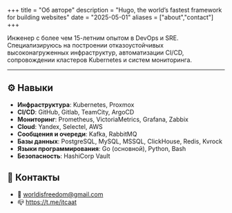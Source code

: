 +++
title = "Об авторе"
description = "Hugo, the world’s fastest framework for building websites"
date = "2025-05-01"
aliases = ["about","contact"]
+++

Инженер с более чем 15-летним опытом в DevOps и SRE. Специализируюсь на построении отказоустойчивых высоконагруженных инфраструктур, автоматизации CI/CD, сопровождении кластеров Kubernetes и систем мониторинга. 

---

## ⚙️ Навыки

- **Инфраструктура**: Kubernetes, Proxmox 
- **CI/CD**: GitHub, Gitlab, TeamCity, ArgoCD
- **Мониторинг**: Prometheus, VictoriaMetrics, Grafana, Zabbix  
- **Cloud**: Yandex, Selectel, AWS 
- **Сообщения и очереди**: Kafka, RabbitMQ
- **Базы данных**: PostgreSQL, MySQL, MSSQL, ClickHouse, Redis, Kvrock
- **Языки программирования**: Go (основной), Python, Bash  
- **Безопасность**: HashiCorp Vault

## 📧 Контакты

- 📧 worldisfreedom@gmail.com
- 📪 https://t.me/itcaat
